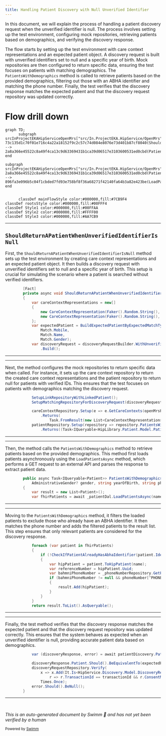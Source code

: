 ```yaml
---
title: Handling Patient Discovery with Null Unverified Identifier
---
```

In this document, we will explain the process of handling a patient discovery request when the unverified identifier is null. The process involves setting up the test environment, configuring mock repositories, retrieving patients based on demographics, and verifying the discovery response.

The flow starts by setting up the test environment with care context representations and an expected patient object. A discovery request is built with unverified identifiers set to null and a specific year of birth. Mock repositories are then configured to return specific data, ensuring the test focuses on patients with matching demographics. The <SwmToken path="src/In.ProjectEKA.HipService/OpenMrs/OpenMrsPatientRepository.cs" pos="51:12:12" line-data="        public async Task&lt;IQueryable&lt;Patient&gt;&gt; PatientsWithDemographics(string name,">`PatientsWithDemographics`</SwmToken> method is called to retrieve patients based on the provided demographics, filtering out those with an ABHA identifier and matching the phone number. Finally, the test verifies that the discovery response matches the expected patient and that the discovery request repository was updated correctly.

# Flow drill down

```mermaid
graph TD;
      subgraph srcInProjectEKAHipServiceOpenMrs["src/In.ProjectEKA.HipService/OpenMrs"]
73c135d1c70f01e716c4a22a18152f9c2c57c74d084e8076e73d401b87cf8040(ShouldReturnAPatientWhenUnverifiedIdentifierIsNull) --> 2a8a366e45522c8a49f4ca13c9d63369431b1ca39d06517e3103600531ed0cbd(PatientsWithDemographics)
end

subgraph srcInProjectEKAHipServiceOpenMrs["src/In.ProjectEKA.HipService/OpenMrs"]
2a8a366e45522c8a49f4ca13c9d63369431b1ca39d06517e3103600531ed0cbd(PatientsWithDemographics) --> 896fa3e096b5c04f1cbded7fd93e758bf8f36a68271f42140fa64b3a82e423be(LoadPatientsAsync)
end


      classDef mainFlowStyle color:#000000,fill:#7CB9F4
classDef rootsStyle color:#000000,fill:#00FFF4
classDef Style1 color:#000000,fill:#00FFAA
classDef Style2 color:#000000,fill:#FFFF00
classDef Style3 color:#000000,fill:#AA7CB9
```

<SwmSnippet path="/test/In.ProjectEKA.HipServiceTest/Discovery/PatientDiscoveryTest.cs" line="136">

---

## <SwmToken path="test/In.ProjectEKA.HipServiceTest/Discovery/PatientDiscoveryTest.cs" pos="137:7:7" line-data="        private async void ShouldReturnAPatientWhenUnverifiedIdentifierIsNull()">`ShouldReturnAPatientWhenUnverifiedIdentifierIsNull`</SwmToken>

First, the <SwmToken path="test/In.ProjectEKA.HipServiceTest/Discovery/PatientDiscoveryTest.cs" pos="137:7:7" line-data="        private async void ShouldReturnAPatientWhenUnverifiedIdentifierIsNull()">`ShouldReturnAPatientWhenUnverifiedIdentifierIsNull`</SwmToken> method sets up the test environment by creating care context representations and an expected patient object. It then builds a discovery request with unverified identifiers set to null and a specific year of birth. This setup is crucial for simulating the scenario where a patient is searched without verified identifiers.

```c#
        [Fact]
        private async void ShouldReturnAPatientWhenUnverifiedIdentifierIsNull()
        {
            var careContextRepresentations = new[]
            {
                new CareContextRepresentation(Faker().Random.String(), Faker().Random.String()),
                new CareContextRepresentation(Faker().Random.String(), Faker().Random.String())
            };
            var expectedPatient = BuildExpectedPatientByExpectedMatchTypes(careContextRepresentations.ToList(),
                Match.Mobile,
                Match.Name,
                Match.Gender);
            var discoveryRequest = discoveryRequestBuilder.WithUnverifiedIdentifiers(null).WithPatientYearOfBirth(2019)
                .Build();
```

---

</SwmSnippet>

<SwmSnippet path="/test/In.ProjectEKA.HipServiceTest/Discovery/PatientDiscoveryTest.cs" line="150">

---

Next, the method configures the mock repositories to return specific data when called. For instance, it sets up the care context repository to return the created care context representations and the patient repository to return null for patients with verified IDs. This ensures that the test focuses on patients with demographics matching the discovery request.

```c#
            SetupLinkRepositoryWithLinkedPatient();
            SetupMatchingRepositoryForDiscoveryRequest(discoveryRequest);

            careContextRepository.Setup(e => e.GetCareContexts(openMrsPatientReferenceNumber))
                .Returns(
                    Task.FromResult(new List<CareContextRepresentation>(careContextRepresentations).AsEnumerable()));
            patientRepository.Setup(repository => repository.PatientsWithVerifiedId(null))
                .Returns((Task<IQueryable<HipLibrary.Patient.Model.Patient>>) null);
```

---

</SwmSnippet>

<SwmSnippet path="/src/In.ProjectEKA.HipService/OpenMrs/OpenMrsPatientRepository.cs" line="51">

---

Then, the method calls the <SwmToken path="src/In.ProjectEKA.HipService/OpenMrs/OpenMrsPatientRepository.cs" pos="51:12:12" line-data="        public async Task&lt;IQueryable&lt;Patient&gt;&gt; PatientsWithDemographics(string name,">`PatientsWithDemographics`</SwmToken> method to retrieve patients based on the provided demographics. This method first loads patients asynchronously using the <SwmToken path="src/In.ProjectEKA.HipService/OpenMrs/OpenMrsPatientRepository.cs" pos="55:11:11" line-data="            var fhirPatients = await _patientDal.LoadPatientsAsync(name, gender, yearOfBirth);">`LoadPatientsAsync`</SwmToken> method, which performs a GET request to an external API and parses the response to extract patient data.

```c#
        public async Task<IQueryable<Patient>> PatientsWithDemographics(string name,
            AdministrativeGender? gender, string yearOfBirth, string phoneNumber)
        {
            var result = new List<Patient>();
            var fhirPatients = await _patientDal.LoadPatientsAsync(name, gender, yearOfBirth);
```

---

</SwmSnippet>

<SwmSnippet path="/src/In.ProjectEKA.HipService/OpenMrs/OpenMrsPatientRepository.cs" line="56">

---

Moving to the <SwmToken path="src/In.ProjectEKA.HipService/OpenMrs/OpenMrsPatientRepository.cs" pos="51:12:12" line-data="        public async Task&lt;IQueryable&lt;Patient&gt;&gt; PatientsWithDemographics(string name,">`PatientsWithDemographics`</SwmToken> method, it filters the loaded patients to exclude those who already have an ABHA identifier. It then matches the phone number and adds the filtered patients to the result list. This step ensures that only relevant patients are considered for the discovery response.

```c#
            foreach (var patient in fhirPatients)
            {
                if (!CheckIfPatientAlreadyHasAbhaIdentifier(patient.Identifier))
                {
                    var hipPatient = patient.ToHipPatient(name);
                    var referenceNumber = hipPatient.Uuid;
                    var bahmniPhoneNumber = _phoneNumberRepository.GetPhoneNumber(referenceNumber).Result;
                    if (bahmniPhoneNumber != null && phoneNumber[^PHONE_NUMBER_LENGTH..].Equals(bahmniPhoneNumber[^PHONE_NUMBER_LENGTH..]))
                    {
                        result.Add(hipPatient);
                    }
                }
            }
            return result.ToList().AsQueryable();
```

---

</SwmSnippet>

<SwmSnippet path="/test/In.ProjectEKA.HipServiceTest/Discovery/PatientDiscoveryTest.cs" line="174">

---

Finally, the test method verifies that the discovery response matches the expected patient and that the discovery request repository was updated correctly. This ensures that the system behaves as expected when an unverified identifier is null, providing accurate patient data based on demographics.

```c#
            var (discoveryResponse, error) = await patientDiscovery.PatientFor(discoveryRequest);

            discoveryResponse.Patient.Should().BeEquivalentTo(expectedPatient);
            discoveryRequestRepository.Verify(
                x => x.Add(It.Is<HipService.Discovery.Model.DiscoveryRequest>(
                    r => r.TransactionId == transactionId && r.ConsentManagerUserId == consentManagerUserId)),
                Times.Once);
            error.Should().BeNull();
        }
```

---

</SwmSnippet>

&nbsp;

*This is an auto-generated document by Swimm 🌊 and has not yet been verified by a human*

<SwmMeta version="3.0.0" repo-id="Z2l0aHViJTNBJTNBaGlwLXNlcnZpY2UlM0ElM0FTd2ltbS1EZW1v" repo-name="hip-service"><sup>Powered by [Swimm](/)</sup></SwmMeta>
